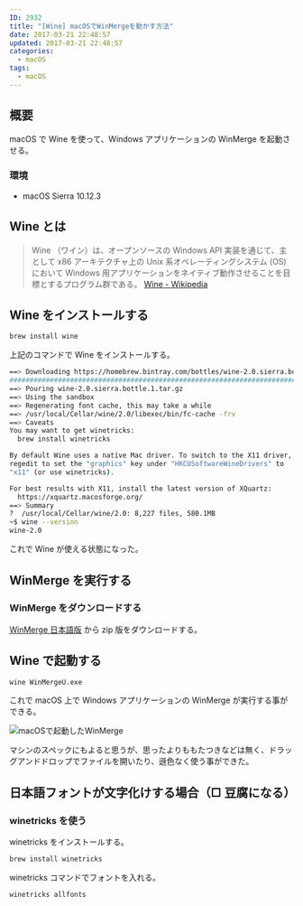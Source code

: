 ```yaml
---
ID: 2932
title: "[Wine] macOSでWinMergeを動かす方法"
date: 2017-03-21 22:48:57
updated: 2017-03-21 22:48:57
categories:
  - macOS
tags:
  - macOS
---
```


## 概要

macOS で Wine を使って、Windows アプリケーションの WinMerge を起動させる。

### 環境

- macOS Sierra 10.12.3

## Wine とは

> Wine （ワイン）は、オープンソースの Windows API 実装を通じて、主として x86 アーキテクチャ上の Unix 系オペレーティングシステム (OS) において Windows 用アプリケーションをネイティブ動作させることを目標とするプログラム群である。
> [Wine - Wikipedia](https://ja.wikipedia.org/wiki/Wine)

## Wine をインストールする

```bash
brew install wine
```

上記のコマンドで Wine をインストールする。

```bash
==> Downloading https://homebrew.bintray.com/bottles/wine-2.0.sierra.bottle.1.ta
######################################################################## 100.0%
==> Pouring wine-2.0.sierra.bottle.1.tar.gz
==> Using the sandbox
==> Regenerating font cache, this may take a while
==> /usr/local/Cellar/wine/2.0/libexec/bin/fc-cache -frv
==> Caveats
You may want to get winetricks:
  brew install winetricks

By default Wine uses a native Mac driver. To switch to the X11 driver, use
regedit to set the "graphics" key under "HKCUSoftwareWineDrivers" to
"x11" (or use winetricks).

For best results with X11, install the latest version of XQuartz:
  https://xquartz.macosforge.org/
==> Summary
?  /usr/local/Cellar/wine/2.0: 8,227 files, 580.1MB
~$ wine --version
wine-2.0
```

これで Wine が使える状態になった。

## WinMerge を実行する

### WinMerge をダウンロードする

[WinMerge 日本語版](http://www.geocities.co.jp/SiliconValley-SanJose/8165/winmerge.html) から zip 版をダウンロードする。

## Wine で起動する

```bash
wine WinMergeU.exe
```

これで macOS 上で Windows アプリケーションの WinMerge が実行する事ができる。

![macOSで起動したWinMerge](https://i.imgur.com/mth29Km.png)

マシンのスペックにもよると思うが、思ったよりももたつきなどは無く、ドラッグアンドドロップでファイルを開いたり、遜色なく使う事ができた。

## 日本語フォントが文字化けする場合（□ 豆腐になる）

### winetricks を使う

winetricks をインストールする。

```bash
brew install winetricks
```

winetricks コマンドでフォントを入れる。

```bash
winetricks allfonts
```
